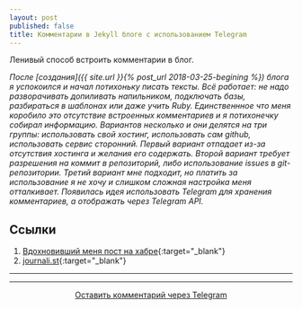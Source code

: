 ```yaml
---
layout: post
published: false
title: Комментарии в Jekyll блоге с использованием Telegram
---
```


Ленивый способ встроить комментарии в блог.

*После [создания]({{ site.url }}{% post_url 2018-03-25-begining %}) блога я успокоился и начал потихоньку писать тексты. Всё работает: не надо разворачивать допиливать напильником, подключать базы, разбираться в шаблонах или даже учить Ruby. Единственнное что меня коробило это отсутствие встроенных комментариев и я потихонечку собирал информацию. Вариантов несколько и они делятся на три группы: использовать свой хостинг, использовать сам github, использовать сервис сторонний. Первый вариант отпадает из-за отсутствия хостинга и желания его содержать. Второй вариант требует разрешения на коммит в репозиторий, либо использование issues в git-репозитории. Третий вариант мне подходит, но платить за использование я не хочу и слишком сложная настройка меня отталкивает. Появилась идея использовать Telegram для хранения комментариев, а отображать через Telegram API.*

## Ссылки
1. [Вдохновивший меня пост на хабре](https://habr.com/post/354642/){:target="_blank"}
2. [journali.st](https://journali.st/){:target="_blank"}

<!--
<div class="comment">
<div class="textarea" tabindex="0" role="textbox" aria-multiline="true" contenteditable="PLAINTEXT-ONLY" data-role="editable" aria-label="Start the discussion…" style="overflow: auto; word-wrap: break-word; max-height: 350px;"></div>
</div>

<div style="overflow:auto; height:400px;">

</div>
-->

---

<div class="scroller">
<script id="journalist-broadcast-2123331793" async defer src="https://journali.st/broadcasts/2123331793-widget-10.js"></script>
</div>

---

<p class="center" align="center"><a href="https://t.me/joinchat/CgpznBAozvfWN_qQ-ekl_g" target="_blank">Оставить комментарий через Telegram</a></p>